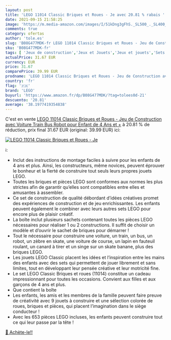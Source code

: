```yaml
---
layout: post
title: 'LEGO 11014 Classic Briques et Roues - Je avec 20.81 % rabais '
date: 2021-09-15 21:58:25
image: 'https://m.media-amazon.com/images/I/51kDng3gFhS._SL500_._SL400_.jpg'
comments: true
category: ofertas
author: 'tole.es'
slug: 'B08G477MDK-fr LEGO 11014 Classic Briques et Roues - Jeu de Construction...'
sku: 'B08G477MDK-fr'
tags: [ 'Jeux de construction','Jeux et Jouets','Jeux et jouets','Sets de jeux de construction','lego', ]
actualPrice: 31.67 EUR
currency: EUR
price: 31.67
comparePrice: 39.99 EUR
prodname: 'LEGO 11014 Classic Briques et Roues - Jeu de Construction avec Voiture  Train  Bus  Robot pour Enfant de 4 Ans et +'
country: 'fr'
flag: '🇫🇷'
brand: 'LEGO'
buyurl: 'https://www.amazon.fr/dp/B08G477MDK/?tag=tolees0d-21'
descuento: '20.81'
average: '38.1977419354838'
---
```


C'est en vente [LEGO 11014 Classic Briques et Roues - Jeu de Construction avec Voiture  Train  Bus  Robot pour Enfant de 4 Ans et +](https://www.amazon.fr/dp/B08G477MDK/?tag=tolees0d-21)  à  20.81 % de réduction, prix final  31.67 EUR (original: 39.99 EUR) ici:

[![LEGO 11014 Classic Briques et Roues - Je](https://m.media-amazon.com/images/I/51kDng3gFhS._SL500_._SL400_.jpg)](https://www.amazon.fr/dp/B08G477MDK/?tag=tolees0d-21)

ℹ️:

- Inclut des instructions de montage faciles à suivre pour les enfants de 4 ans et plus. Ainsi, les constructeurs, même novices, peuvent éprouver le bonheur et la fierté de construire tout seuls leurs propres jouets LEGO.
- Toutes les briques et pièces LEGO sont conformes aux normes les plus strictes afin de garantir qu’elles sont compatibles entre elles et amusantes à assembler.
- Ce set de construction de qualité débordant d’idées créatives promet des expériences de construction et de jeu enrichissantes. Les enfants peuvent également le combiner avec leurs autres sets LEGO pour encore plus de plaisir créatif.
- La boîte inclut plusieurs sachets contenant toutes les pièces LEGO nécessaires pour réaliser 1 ou 2 constructions. Il suffit de choisir un modèle et d’ouvrir le sachet de briques pour démarrer !
- Tout le nécessaire pour construire une voiture, un train, un bus, un robot, un zèbre en skate, une voiture de course, un lapin en fauteuil roulant, un canard à tirer et un singe sur un skate banane, plus des briques LEGO.
- Les jouets LEGO Classic placent les idées et l’inspiration entre les mains des enfants avec des sets qui permettent de jouer librement et sans limites, tout en développant leur pensée créative et leur motricité fine.
- Le set LEGO Classic Briques et roues (11014) constitue un cadeau impressionnant pour toutes les occasions. Convient aux filles et aux garçons de 4 ans et plus.
- Que contient la boîte
- Les enfants, les amis et les membres de la famille peuvent faire preuve de créativité avec 9 jouets à construire et une sélection colorée de roues, briques et pièces, qui placent l’imagination dans le siège conducteur !
- Avec les 653 pièces LEGO incluses, les enfants peuvent construire tout ce qui leur passe par la tête !

[🛒 Achète-le!!](https://www.amazon.fr/dp/B08G477MDK/?tag=tolees0d-21)
